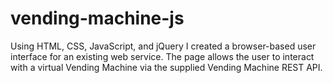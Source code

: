 # vending-machine-js

Using HTML, CSS, JavaScript, and jQuery I created a browser-based user interface for an existing web service. The page allows the user to interact with a virtual Vending Machine via the supplied Vending Machine REST API.